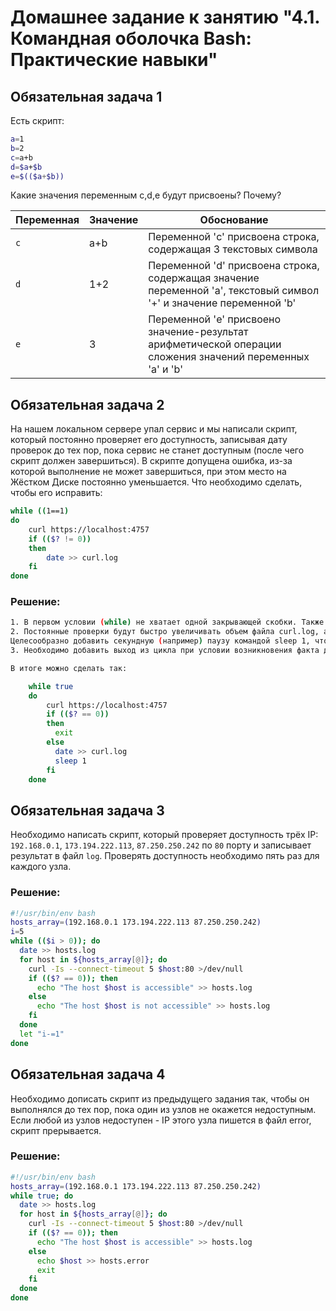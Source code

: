 # Домашнее задание к занятию "4.1. Командная оболочка Bash: Практические навыки"

## Обязательная задача 1

Есть скрипт:
```bash
a=1
b=2
c=a+b
d=$a+$b
e=$(($a+$b))
```

Какие значения переменным c,d,e будут присвоены? Почему?

| Переменная  | Значение | Обоснование |
| ------------- | ------------- | ------------- |
| `c`  | a+b  | Переменной 'c' присвоена строка, содержащая 3 текстовых символа |
| `d`  | 1+2  | Переменной 'd' присвоена строка, содержащая значение переменной 'a', текстовый символ '+' и значение переменной 'b' |
| `e`  | 3  | Переменной 'e' присвоено значение-результат арифметической операции сложения значений переменных 'a' и 'b' |

## Обязательная задача 2
На нашем локальном сервере упал сервис и мы написали скрипт, который постоянно проверяет его доступность, записывая дату проверок до тех пор, пока сервис не станет доступным (после чего скрипт должен завершиться). В скрипте допущена ошибка, из-за которой выполнение не может завершиться, при этом место на Жёстком Диске постоянно уменьшается. Что необходимо сделать, чтобы его исправить:
```bash
while ((1==1)
do
	curl https://localhost:4757
	if (($? != 0))
	then
		date >> curl.log
	fi
done
```

### Решение:
```bash
1. В первом условии (while) не хватает одной закрывающей скобки. Также можно написать условие как while true;
2. Постоянные проверки будут быстро увеличивать объем файла curl.log, а соответственно и занимаемое место на диске. 
Целесообразно добавить секундную (например) паузу командой sleep 1, чтобы замедлить рост объема файла.
3. Необходимо добавить выход из цикла при условии возникновения факта доступности сервиса на порту 4757.

В итоге можно сделать так:

    while true
    do
        curl https://localhost:4757
        if (($? == 0))
        then
          exit
        else 
          date >> curl.log
          sleep 1
        fi
    done
```

## Обязательная задача 3
Необходимо написать скрипт, который проверяет доступность трёх IP: `192.168.0.1`, `173.194.222.113`, `87.250.250.242` по `80` порту и записывает результат в файл `log`. Проверять доступность необходимо пять раз для каждого узла.

### Решение:
```bash
#!/usr/bin/env bash
hosts_array=(192.168.0.1 173.194.222.113 87.250.250.242)
i=5
while (($i > 0)); do
  date >> hosts.log
  for host in ${hosts_array[@]}; do
    curl -Is --connect-timeout 5 $host:80 >/dev/null
    if (($? == 0)); then
      echo "The host $host is accessible" >> hosts.log
    else
      echo "The host $host is not accessible" >> hosts.log
    fi
  done
  let "i-=1"
done
```

## Обязательная задача 4
Необходимо дописать скрипт из предыдущего задания так, чтобы он выполнялся до тех пор, пока один из узлов не окажется недоступным. Если любой из узлов недоступен - IP этого узла пишется в файл error, скрипт прерывается.

### Решение:
```bash
#!/usr/bin/env bash
hosts_array=(192.168.0.1 173.194.222.113 87.250.250.242)
while true; do
  date >> hosts.log
  for host in ${hosts_array[@]}; do
    curl -Is --connect-timeout 5 $host:80 >/dev/null
    if (($? == 0)); then
      echo "The host $host is accessible" >> hosts.log
    else
      echo $host >> hosts.error
      exit
    fi
  done
done
```
